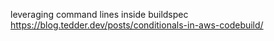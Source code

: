 leveraging command lines inside buildspec
https://blog.tedder.dev/posts/conditionals-in-aws-codebuild/


